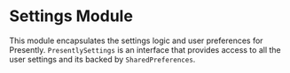 # Settings Module
This module encapsulates the settings logic and user preferences for Presently. `PresentlySettings` is an interface that provides access to all the user settings and its backed by `SharedPreferences`. 
